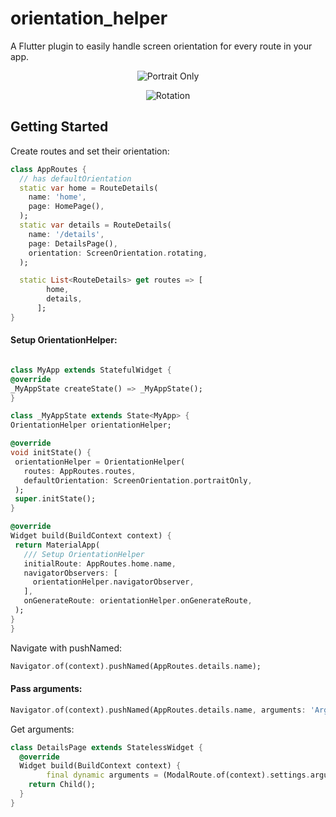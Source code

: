 # orientation_helper

A Flutter plugin to easily handle screen orientation for every route in your app.
<p align="center">
<img src="https://user-images.githubusercontent.com/30001806/100485162-c257d400-3107-11eb-9d1e-92783e6a741a.png" alt="Portrait Only" />
</p>


<p align="center">
<img src="https://user-images.githubusercontent.com/30001806/100485179-d1d71d00-3107-11eb-9f72-60fe20e16f05.png" alt="Rotation" />
</p>


## Getting Started


Create routes and set their orientation:

``` dart
class AppRoutes {
  // has defaultOrientation
  static var home = RouteDetails(
    name: 'home',
    page: HomePage(),
  );
  static var details = RouteDetails(
    name: '/details',
    page: DetailsPage(),
    orientation: ScreenOrientation.rotating,
  );

  static List<RouteDetails> get routes => [
        home,
        details,
      ];
}
```



#### Setup OrientationHelper:

   ``` dart

class MyApp extends StatefulWidget {
  @override
  _MyAppState createState() => _MyAppState();
}

class _MyAppState extends State<MyApp> {
  OrientationHelper orientationHelper;

  @override
  void initState() {
    orientationHelper = OrientationHelper(
      routes: AppRoutes.routes,
      defaultOrientation: ScreenOrientation.portraitOnly,
    );
    super.initState();
  }

  @override
  Widget build(BuildContext context) {
    return MaterialApp(
      /// Setup OrientationHelper
      initialRoute: AppRoutes.home.name,
      navigatorObservers: [
        orientationHelper.navigatorObserver,
      ],
      onGenerateRoute: orientationHelper.onGenerateRoute,
    );
  }
}

```

Navigate with pushNamed:
``` dart
Navigator.of(context).pushNamed(AppRoutes.details.name);
```

#### Pass arguments:
```dart 
Navigator.of(context).pushNamed(AppRoutes.details.name, arguments: 'Argument');
```

Get arguments:
```dart
class DetailsPage extends StatelessWidget {
  @override
  Widget build(BuildContext context) {
        final dynamic arguments = (ModalRoute.of(context).settings.arguments as RouteArguments).args;
    return Child();
  }
}
```
